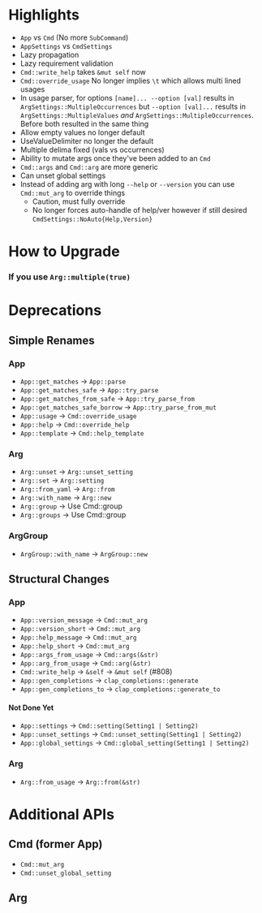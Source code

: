 # Highlights

* `App` vs `Cmd` (No more `SubCommand`)
* `AppSettings` vs `CmdSettings`
* Lazy propagation
* Lazy requirement validation
* `Cmd::write_help` takes `&mut self` now
* `Cmd::override_usage` No longer implies `\t` which allows multi lined usages
* In usage parser, for options `[name]... --option [val]` results in `ArgSettings::MultipleOccurrences` but `--option [val]...` results in `ArgSettings::MultipleValues` *and* `ArgSettings::MultipleOccurrences`. Before both resulted in the same thing
* Allow empty values no longer default
* UseValueDelimiter no longer the default
* Multiple delima fixed (vals vs occurrences)
* Ability to mutate args once they've been added to an `Cmd`
* `Cmd::args` and `Cmd::arg` are more generic
* Can unset global settings
* Instead of adding arg with long `--help` or `--version` you can use `Cmd::mut_arg` to override things
  * Caution, must fully override
  * No longer forces auto-handle of help/ver however if still desired `CmdSettings::NoAuto{Help,Version}`

# How to Upgrade

### If you use `Arg::multiple(true)`

# Deprecations

## Simple Renames

### App

- `App::get_matches` -> `App::parse` 
- `App::get_matches_safe` -> `App::try_parse` 
- `App::get_matches_from_safe` -> `App::try_parse_from` 
- `App::get_matches_safe_borrow` -> `App::try_parse_from_mut` 
- `App::usage` -> `Cmd::override_usage` 
- `App::help` -> `Cmd::override_help`
- `App::template` -> `Cmd::help_template`

### Arg

- `Arg::unset` -> `Arg::unset_setting` 
- `Arg::set` -> `Arg::setting` 
- `Arg::from_yaml` -> `Arg::from`
- `Arg::with_name` -> `Arg::new`
- `Arg::group` -> Use Cmd::group
- `Arg::groups` -> Use Cmd::group

### ArgGroup

- `ArgGroup::with_name` -> `ArgGroup::new`

## Structural Changes

### App

- `App::version_message` -> `Cmd::mut_arg`
- `App::version_short` -> `Cmd::mut_arg`
- `App::help_message` -> `Cmd::mut_arg`
- `App::help_short` -> `Cmd::mut_arg`
- `App::args_from_usage` -> `Cmd::args(&str)`
- `App::arg_from_usage` -> `Cmd::arg(&str)`
- `Cmd::write_help` -> `&self` -> `&mut self` (#808)
- `App::gen_completions` -> `clap_completions::generate`
- `App::gen_completions_to` -> `clap_completions::generate_to`

#### Not Done Yet

- `App::settings` -> `Cmd::setting(Setting1 | Setting2)`
- `App::unset_settings` -> `Cmd::unset_setting(Setting1 | Setting2)`
- `App::global_settings` -> `Cmd::global_setting(Setting1 | Setting2)`

### Arg

- `Arg::from_usage` -> `Arg::from(&str)` 

# Additional APIs

## Cmd (former App)

* `Cmd::mut_arg`
* `Cmd::unset_global_setting`

## Arg

